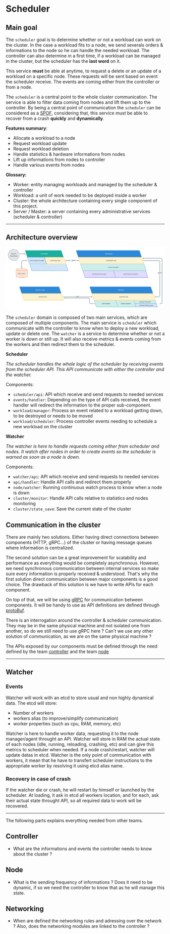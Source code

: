 # Scheduler

## Main goal

The `scheduler` goal is to determine whether or not a workload can work on the cluster.
In the case a workload fits to a node, we send severals orders & informations to the node so
he can handle the needed workload. The controller can also determine in a first time, if a workload can be managed in the cluster, but
the scheduler has the **last word** on it. 

This service **must** be able at anytime, to request a delete or an update of a workload on a specific
node. These requests will be sent based on event the scheduler receive. The events are coming either from the controller or from a node.

The `scheduler` is a central point to the whole cluster communication. The service is able to filter
data coming from nodes and lift them up to the controller. By being a central point of communication
the `scheduler` can be considered as a [SPOF](https://en.wikipedia.org/wiki/Single_point_of_failure), 
considering that, this service must be able to recover from a crash **quickly** and **dynamically**.

**Features summary**:

* Allocate a workload to a node
* Request workload update 
* Request workload deletion
* Handle statistics & hardware informations from nodes
* Lift up informations from nodes to controller 
* Handle various events from nodes 

**Glossary:**

* Worker: entity managing workloads and managed by the scheduler & controller
* Workload: a unit of work needed to be deployed inside a worker
* Cluster: the whole architecture containing every single component of this project. 
* Server / Master: a server containing every administrative services (scheduler & controller)

---

## Architecture overview

![Architecture overview](./assets/arch_overview.png)


The `scheduler` domain is composed of two main services, which are composed of multiple components.
The main service is `scheduler` which communicate with the controller to know when to deploy a new
workload, update or delete one. The `watcher` is a service to determine whether or not a worker
is down or still up. It will also receive metrics & events coming from the workers and then redirect
them to the scheduler.

**Scheduler**

*The scheduler handles the whole logic of the scheduler by receiving events from the scheduler API. This API communicate
with either the controller and the watcher.*

Components:

* `scheduler/api`: API which receive and send requests to needed services
* `events/handler`: Depending on the type of API calls received, the event handler will redirect
the information to the proper sub-component.
* `workload/manager`: Process an event related to a workload getting down, to be destroyed or needs to be moved
* `workload/scheduler`: Process controller events needing to schedule a new workload on the cluster

**Watcher**

*The watcher is here to handle requests coming either from scheduler and nodes. It watch after nodes
in order to create events so the scheduler is warned as soon as a node is down.*

Components:

* `watcher/api`: API which receive and send requests to needed services
* `api/handler`: Handle API calls and redirect them properly
* `node/watcher`: Running continuous watch process to know when a node is down
* `cluster/monitor`: Handle API calls relative to statistics and nodes monitoring
* `cluster/state_save`: Save the current state of the cluster 

## Communication in the cluster 

There are mainly two solutions. Either having direct connections between components (HTTP, gRPC...) of the cluster or having
message queues where information is centralized.

The second solution can be a great improvement for scalability and performance as everything would be completely asynchronous. 
However, we need synchronous communication between internal services so make sure every information is properly received & understood.
That's why the first solution direct communication between major components is a good choice. The drawback of this solution is we have 
to write APIs for each component. 

On top of that, we will be using [gRPC](https://grpc.io/) for communication between components. It will be handy to use 
as API definitions are defined through [protoBuf](https://developers.google.com/protocol-buffers). 

There is an interrogation around the controller & scheduler communication. They may be in the same 
physical machine and not isolated one from another, so do we still need to use gRPC here ? Can't we 
use any other solution of communication, as we are on the same physical machine ?

The APIs exposed by our components must be defined through the need defined by the team 
[controller](#controller) and the team [node](#node)

---


## Watcher 

### Events 

Watcher will work with an etcd to store usual and non highly dynamical data.
The etcd will store:
 - Number of workers
 - workers alias (to improve/simplify communication)
 - worker properties (such as cpu, RAM, memory, etc)

Watcher is here to handle worker data, requesting it to the node manager/agent throught an API.
Watcher will store in RAM the actual state of each nodes (idle, running, reloading, crashing, etc) and can give this metrics to scheduler when needed. If a node crash/restart, watcher will update datas in etcd.
Watcher is the only point of communication with workers, it mean that he have to transfert scheduler instructions to the appropriate worker by resolving it using etcd alias name.

### Recovery in case of crash

If the watcher die or crash, he will restart by himself or launched by the scheduler.
At loading, it ask in etcd all workers location, and for each, ask their actual state throught API, so all required data to work will be recovered.

--- 

The following parts explains everything needed from other teams.

## Controller

* What are the informations and events the controller needs to know about the cluster ?

## Node 

* What is the sending frequency of informations ? Does it need to be dynamic, if so we need the controller to know that 
as he will manage this state. 

## Networking 

- When are defined the networking rules and adressing over the network ? Also, does the networking modules are linked to the controller ?
